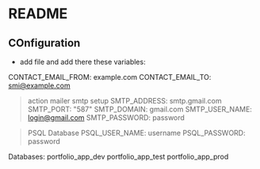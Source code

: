 # README

## COnfiguration

* add file and add there these variables:

CONTACT_EMAIL_FROM: example.com
CONTACT_EMAIL_TO: smi@example.com

> action mailer smtp setup
SMTP_ADDRESS: smtp.gmail.com
SMTP_PORT: "587"
SMTP_DOMAIN: gmail.com
SMTP_USER_NAME: login@gmail.com
SMTP_PASSWORD: password

> PSQL Database
PSQL_USER_NAME: username
PSQL_PASSWORD: password

Databases:
portfolio_app_dev
portfolio_app_test
portfolio_app_prod
